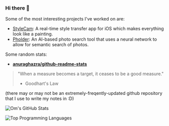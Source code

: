 ### Hi there 👋

<!--...-->

Some of the most interesting projects I've worked on are:
- [StyleCam](https://github.com/omduggineni/StyleCam): A real-time style transfer app for iOS which makes everything look like a painting.
- [Pholder](https://devpost.com/software/pholder): An AI-based photo search tool that uses a neural network to allow for semantic search of photos.

Some random stats:

- **[anuraghazra/github-readme-stats](https://github.com/anuraghazra/github-readme-stats/)**

> "When a measure becomes a target, it ceases to be a good measure."
> - Goodhart's Law

(there may or may not be an extremely-freqently-updated github repository that I use to write my notes in :D)

![Om's GitHub Stats](https://github-readme-stats.vercel.app/api?username=omduggineni&show_icons=true&layout=compact&theme=dark&count_private=true)

![Top Programming Languages](https://github-readme-stats.vercel.app/api/top-langs/?username=omduggineni&layout=compact&theme=dark)

<!--
**omduggineni/omduggineni** is a ✨ _special_ ✨ repository because its `README.md` (this file) appears on your GitHub profile.

Here are some ideas to get you started:

- 🔭 I’m currently working on ...
- 🌱 I’m currently learning ...
- 👯 I’m looking to collaborate on ...
- 🤔 I’m looking for help with ...
- 💬 Ask me about ...
- 📫 How to reach me: ...
- 😄 Pronouns: ...
- ⚡ Fun fact: ...
-->
